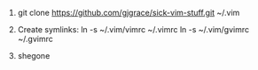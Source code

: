 1. git clone https://github.com/gjgrace/sick-vim-stuff.git ~/.vim

1. Create symlinks:
    ln -s ~/.vim/vimrc ~/.vimrc
    ln -s ~/.vim/gvimrc ~/.gvimrc

3. shegone

